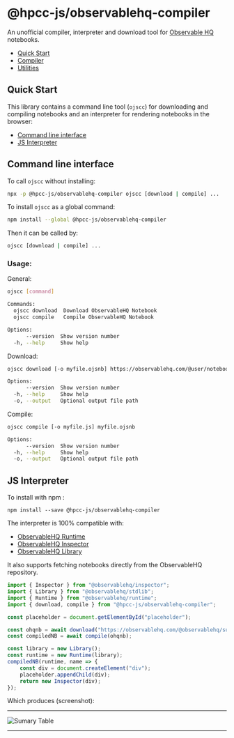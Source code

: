# @hpcc-js/observablehq-compiler

An unofficial compiler, interpreter and download tool for [Observable HQ](https://observablehq.com/) notebooks.

* [Quick Start](#quick-start)
* [Compiler](./src/compiler)
* [Utilities](./src/util)

## Quick Start

This library contains a command line tool (`ojscc`) for downloading and compiling notebooks and an interpreter for rendering notebooks in the browser:
* [Command line interface](#command-line-interface)
* [JS Interpreter](#js-interpreter)

## Command line interface

To call `ojscc` without installing:

```sh
npx -p @hpcc-js/observablehq-compiler ojscc [download | compile] ...
```

To install `ojscc` as a global command:
```sh
npm install --global @hpcc-js/observablehq-compiler
```

Then it can be called by:
```sh
ojscc [download | compile] ...
```

### Usage:

General:
```sh
ojscc [command]

Commands:
  ojscc download  Download ObservableHQ Notebook
  ojscc compile   Compile ObservableHQ Notebook

Options:
      --version  Show version number                                             [boolean]
  -h, --help     Show help                                                       [boolean]
```

Download:
```sh
ojscc download [-o myfile.ojsnb] https://observablehq.com/@user/notebook

Options:
      --version  Show version number                                             [boolean]
  -h, --help     Show help                                                       [boolean]
  -o, --output   Optional output file path
```

Compile:
```sh
ojscc compile [-o myfile.js] myfile.ojsnb

Options:
      --version  Show version number                                             [boolean]
  -h, --help     Show help                                                       [boolean]
  -o, --output   Optional output file path
```

## JS Interpreter

To install with npm :
```
npm install --save @hpcc-js/observablehq-compiler
```

The interpreter is 100% compatible with:
* [ObservableHQ Runtime](https://github.com/observablehq/runtime)
* [ObservableHQ Inspector](https://github.com/observablehq/inspector)
* [ObservableHQ Library](https://github.com/observablehq/library)

It also supports fetching notebooks directly from the ObservableHQ repository.

```js
import { Inspector } from "@observablehq/inspector";
import { Library } from "@observablehq/stdlib";
import { Runtime } from "@observablehq/runtime";
import { download, compile } from "@hpcc-js/observablehq-compiler";

const placeholder = document.getElementById("placeholder");

const ohqnb = await download("https://observablehq.com/@observablehq/summary-table");
const compiledNB = await compile(ohqnb);

const library = new Library();
const runtime = new Runtime(library);
compiledNB(runtime, name => {
    const div = document.createElement("div");
    placeholder.appendChild(div);
    return new Inspector(div);
});
```

Which produces (screenshot):

---

![Sumary Table](./resources/summary-table.png)

---